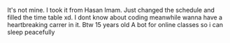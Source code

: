 
It's not mine. I took it from Hasan  Imam. Just changed the schedule and filled the time table xd.  I dont know about coding meanwhile wanna have a heartbreaking carrer in it. Btw 15 years old 
A bot for online classes so i can sleep peacefully
